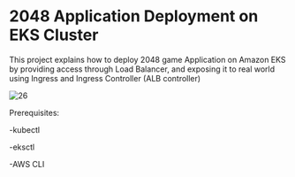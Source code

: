  # 2048 Application Deployment on EKS Cluster

This project explains how to deploy 2048 game Application on Amazon EKS by providing access through Load Balancer, and exposing it to real world using Ingress and Ingress Controller (ALB controller)

![26](https://github.com/user-attachments/assets/3602cdbe-6b7b-4c6a-869a-7f26555c8497)

Prerequisites: 

-kubectl

-eksctl

-AWS CLI





